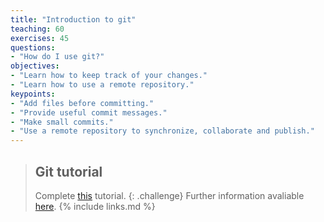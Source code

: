 ```yaml
---
title: "Introduction to git"
teaching: 60
exercises: 45
questions:
- "How do I use git?"
objectives:
- "Learn how to keep track of your changes."
- "Learn how to use a remote repository."
keypoints:
- "Add files before committing."
- "Provide useful commit messages."
- "Make small commits."
- "Use a remote repository to synchronize, collaborate and publish."
---
```

> ## Git tutorial
> Complete [this](https://try.github.io/levels/1/challenges/1) tutorial.
{: .challenge}
Further information avaliable [here](https://www.atlassian.com/git/tutorials).
{% include links.md %}
